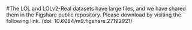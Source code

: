 #The LOL and LOLv2-Real datasets have large files, and we have shared them in the Figshare public repository. Please download by visiting the following link. (doi: 10.6084/m9.figshare.27192921)

